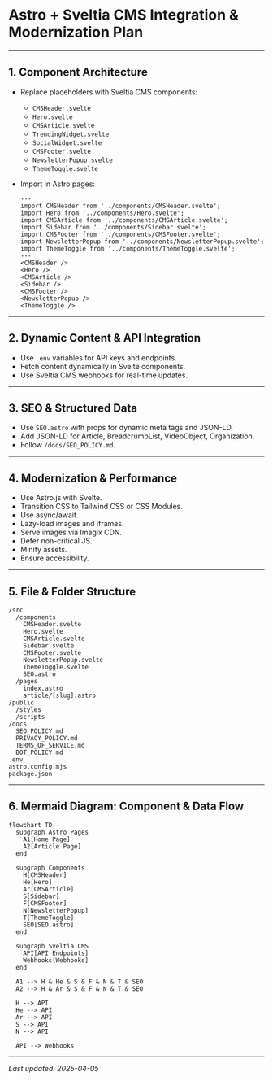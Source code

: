 # Astro + Sveltia CMS Integration & Modernization Plan

---

## 1. Component Architecture

- Replace placeholders with Sveltia CMS components:
  - `CMSHeader.svelte`
  - `Hero.svelte`
  - `CMSArticle.svelte`
  - `TrendingWidget.svelte`
  - `SocialWidget.svelte`
  - `CMSFooter.svelte`
  - `NewsletterPopup.svelte`
  - `ThemeToggle.svelte`

- Import in Astro pages:
  ```astro
  ---
  import CMSHeader from '../components/CMSHeader.svelte';
  import Hero from '../components/Hero.svelte';
  import CMSArticle from '../components/CMSArticle.svelte';
  import Sidebar from '../components/Sidebar.svelte';
  import CMSFooter from '../components/CMSFooter.svelte';
  import NewsletterPopup from '../components/NewsletterPopup.svelte';
  import ThemeToggle from '../components/ThemeToggle.svelte';
  ---
  <CMSHeader />
  <Hero />
  <CMSArticle />
  <Sidebar />
  <CMSFooter />
  <NewsletterPopup />
  <ThemeToggle />
  ```

---

## 2. Dynamic Content & API Integration

- Use `.env` variables for API keys and endpoints.
- Fetch content dynamically in Svelte components.
- Use Sveltia CMS webhooks for real-time updates.

---

## 3. SEO & Structured Data

- Use `SEO.astro` with props for dynamic meta tags and JSON-LD.
- Add JSON-LD for Article, BreadcrumbList, VideoObject, Organization.
- Follow `/docs/SEO_POLICY.md`.

---

## 4. Modernization & Performance

- Use Astro.js with Svelte.
- Transition CSS to Tailwind CSS or CSS Modules.
- Use async/await.
- Lazy-load images and iframes.
- Serve images via Imagix CDN.
- Defer non-critical JS.
- Minify assets.
- Ensure accessibility.

---

## 5. File & Folder Structure

```
/src
  /components
    CMSHeader.svelte
    Hero.svelte
    CMSArticle.svelte
    Sidebar.svelte
    CMSFooter.svelte
    NewsletterPopup.svelte
    ThemeToggle.svelte
    SEO.astro
  /pages
    index.astro
    article/[slug].astro
/public
  /styles
  /scripts
/docs
  SEO_POLICY.md
  PRIVACY_POLICY.md
  TERMS_OF_SERVICE.md
  BOT_POLICY.md
.env
astro.config.mjs
package.json
```

---

## 6. Mermaid Diagram: Component & Data Flow

```mermaid
flowchart TD
  subgraph Astro Pages
    A1[Home Page]
    A2[Article Page]
  end

  subgraph Components
    H[CMSHeader]
    He[Hero]
    Ar[CMSArticle]
    S[Sidebar]
    F[CMSFooter]
    N[NewsletterPopup]
    T[ThemeToggle]
    SEO[SEO.astro]
  end

  subgraph Sveltia CMS
    API[API Endpoints]
    Webhooks[Webhooks]
  end

  A1 --> H & He & S & F & N & T & SEO
  A2 --> H & Ar & S & F & N & T & SEO

  H --> API
  He --> API
  Ar --> API
  S --> API
  N --> API

  API --> Webhooks
```

---

_Last updated: 2025-04-05_